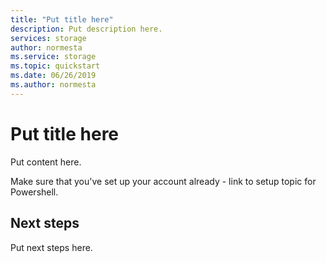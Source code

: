 ```yaml
---
title: "Put title here"
description: Put description here.
services: storage
author: normesta
ms.service: storage
ms.topic: quickstart
ms.date: 06/26/2019
ms.author: normesta
---
```


# Put title here
Put content here.

Make sure that you've set up your account already - link to setup topic for Powershell.

## Next steps

Put next steps here.